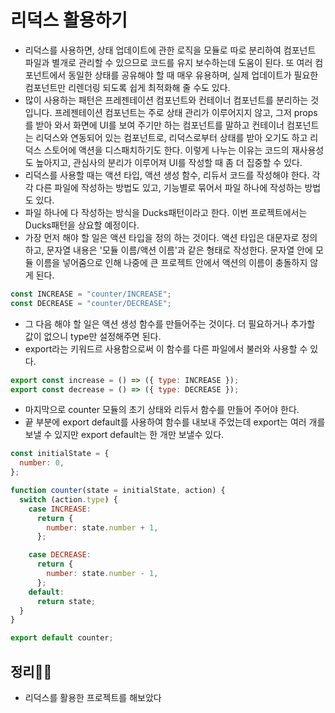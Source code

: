 # 리덕스 활용하기

- 리덕스를 사용하면, 상태 업데이트에 관한 로직을 모듈로 따로 분리하여 컴포넌트 파일과 별개로 관리할 수 있으므로 코드를 유지 보수하는데 도움이 된다. 또 여러 컴포넌트에서 동일한 상태를 공유해야 할 때 매우 유용하며, 실제 업데이트가 필요한 컴포넌트만 리렌더링 되도록 쉽게 최적화해 줄 수도 있다.
- 많이 사용하는 패턴은 프레젠테이션 컴포넌트와 컨테이너 컴포넌트를 분리하는 것입니다. 프레젠테이션 컴포넌트는 주로 상태 관리가 이루어지지 않고, 그저 props를 받아 와서 화면에 UI를 보여 주기만 하는 컴포넌트를 말하고 컨테이너 컴포넌트는 리덕스와 연동되어 있는 컴포넌트로, 리덕스로부터 상태를 받아 오기도 하고 리덕스 스토어에 액션을 디스패치하기도 한다. 이렇게 나누는 이유는 코드의 재사용성도 높아지고, 관심사의 분리가 이루어져 UI를 작성할 때 좀 더 집중할 수 있다.
- 리덕스를 사용할 때는 액션 타입, 액션 생성 함수, 리듀서 코드를 작성해야 한다. 각각 다른 파일에 작성하는 방법도 있고, 기능별로 묶어서 파일 하나에 작성하는 방법도 있다.
- 파일 하나에 다 작성하는 방식을 Ducks패턴이라고 한다. 이번 프로젝트에서는 Ducks패턴을 상요할 예정이다.
- 가장 먼저 해야 할 일은 액션 타입을 정의 하는 것이다. 액션 타입은 대문자로 정의하고, 문자열 내용은 '모듈 이름/액션 이름'과 같은 형태로 작성한다. 문자열 안에 모듈 이름을 넣어줌으로 인해 나중에 큰 프로젝트 안에서 액션의 이름이 충돌하지 않게 된다.
```javascript
const INCREASE = "counter/INCREASE";
const DECREASE = "counter/DECREASE";
```
- 그 다음 해야 할 일은 액션 생성 함수를 만들어주는 것이다. 더 필요하거나 추가할 값이 없으니 type만 설정해주면 된다.
- export라는 키워드르 사용함으로써 이 함수를 다른 파일에서 불러와 사용할 수 있다.
```javascript
export const increase = () => ({ type: INCREASE });
export const decrease = () => ({ type: DECREASE });
```
- 마지막으로 counter 모듈의 초기 상태와 리듀서 함수를 만들어 주어야 한다.
- 끝 부분에 export default를 사용하여 함수를 내보내 주었는데 export는 여러 개를 보낼 수 있지만 export default는 한 개만 보낼수 있다.
```javascript
const initialState = {
  number: 0,
};

function counter(state = initialState, action) {
  switch (action.type) {
    case INCREASE:
      return {
        number: state.number + 1,
      };

    case DECREASE:
      return {
        number: state.number - 1,
      };
    default:
      return state;
  }
}

export default counter;
```

## 정리🧑‍💻
- 리덕스를 활용한 프로젝트를 해보았다
